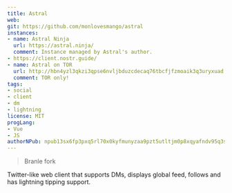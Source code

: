 ```yaml
---
title: Astral
web:
git: https://github.com/monlovesmango/astral
instances:
- name: Astral Ninja
  url: https://astral.ninja/
  comment: Instance managed by Astral's author.
- https://client.nostr.guide/
- name: Astral on TOR
  url: http://hbn4yzl3qkzi3qpse6nvljbduzcdecaq76tbcfjfzmoaik3q3uryxuad.onion/3bf0c63fcb93463407af97a5e5ee64fa883d107ef9e558472c4eb9aaaefa459d
  comment: TOR only!
tags:
- social
- client
- dm
- lightning
license: MIT
progLang:
- Vue
- JS
authorNPub: npub13sx6fp3pxq5rl70x0kyfmunyzaa9pzt5utltjm0p8xqyafndv95q3saapa
---
```


> Branle fork
>
Twitter-like web client that supports DMs, displays global feed, follows and has lightning tipping support.